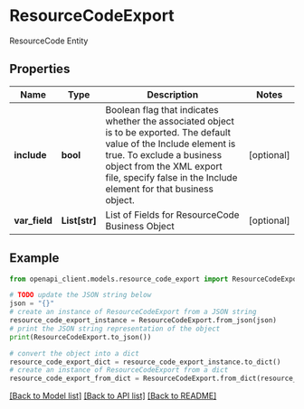 # ResourceCodeExport

ResourceCode Entity

## Properties

Name | Type | Description | Notes
------------ | ------------- | ------------- | -------------
**include** | **bool** | Boolean flag that indicates whether the associated object is to be exported. The default value of the Include element is true. To exclude a business object from the XML export file, specify false in the Include element for that business object. | [optional] 
**var_field** | **List[str]** | List of Fields for ResourceCode Business Object | [optional] 

## Example

```python
from openapi_client.models.resource_code_export import ResourceCodeExport

# TODO update the JSON string below
json = "{}"
# create an instance of ResourceCodeExport from a JSON string
resource_code_export_instance = ResourceCodeExport.from_json(json)
# print the JSON string representation of the object
print(ResourceCodeExport.to_json())

# convert the object into a dict
resource_code_export_dict = resource_code_export_instance.to_dict()
# create an instance of ResourceCodeExport from a dict
resource_code_export_from_dict = ResourceCodeExport.from_dict(resource_code_export_dict)
```
[[Back to Model list]](../README.md#documentation-for-models) [[Back to API list]](../README.md#documentation-for-api-endpoints) [[Back to README]](../README.md)


